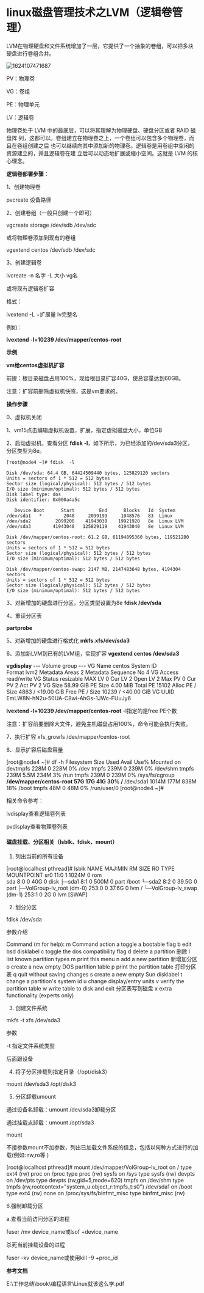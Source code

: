 # linux磁盘管理技术之LVM（逻辑卷管理）

LVM在物理硬盘和文件系统增加了一层，它提供了一个抽象的卷组，可以把多块硬盘进行卷组合并。

![1624107471687](C:%5CUsers%5CAdministrator%5CAppData%5CRoaming%5CTypora%5Ctypora-user-images%5C1624107471687.png)

PV：物理卷

VG：卷组

PE：物理单元

LV：逻辑卷

  物理卷处于 LVM 中的最底层，可以将其理解为物理硬盘、硬盘分区或者 RAID 磁盘阵
列，这都可以。卷组建立在物理卷之上，一个卷组可以包含多个物理卷，而且在卷组创建之后
也可以继续向其中添加新的物理卷。逻辑卷是用卷组中空闲的资源建立的，并且逻辑卷在建
立后可以动态地扩展或缩小空间。这就是 LVM 的核心理念。  	



**逻辑卷部署步骤**：

1、创建物理卷

pvcreate 设备路径 

2、创建卷组（一般只创建一个即可）

vgcreate storage /dev/sdb /dev/sdc

或将物理卷添加到现有的卷组

 vgextend centos /dev/sdb /dev/sdc

3、创建逻辑卷

lvcreate -n 名字 -L 大小 vg名

或将现有逻辑卷扩容

格式：

lvextend -L +扩展量 lv完整名

例如：

**lvextend -l+10239 /dev/mapper/centos-root** 



**示例**

**vm给centos虚拟机扩容**

前提：根目录磁盘占用100%，现给根目录扩容40G，使总容量达到60GB。

注意：扩容前删除虚拟机快照，这是vm要求的。

**操作步骤**

0、虚拟机关闭 

1、vm15点击编辑虚拟机设置，扩展，指定虚拟磁盘大小，单位GB

2、启动虚拟机，查看分区
**fdisk -l**，如下所示，为已经添加的/dev/sda3分区，分区类型为8e。

```
[root@node4 ~]# fdisk  -l

Disk /dev/sda: 64.4 GB, 64424509440 bytes, 125829120 sectors
Units = sectors of 1 * 512 = 512 bytes
Sector size (logical/physical): 512 bytes / 512 bytes
I/O size (minimum/optimal): 512 bytes / 512 bytes
Disk label type: dos
Disk identifier: 0x000a4a5c

   Device Boot      Start         End      Blocks   Id  System
/dev/sda1   *        2048     2099199     1048576   83  Linux
/dev/sda2         2099200    41943039    19921920   8e  Linux LVM
/dev/sda3        41943040   125829119    41943040   8e  Linux LVM

Disk /dev/mapper/centos-root: 61.2 GB, 61194895360 bytes, 119521280 sectors
Units = sectors of 1 * 512 = 512 bytes
Sector size (logical/physical): 512 bytes / 512 bytes
I/O size (minimum/optimal): 512 bytes / 512 bytes

Disk /dev/mapper/centos-swap: 2147 MB, 2147483648 bytes, 4194304 sectors
Units = sectors of 1 * 512 = 512 bytes
Sector size (logical/physical): 512 bytes / 512 bytes
I/O size (minimum/optimal): 512 bytes / 512 bytes
```

3、对新增加的硬盘进行分区，分区类型设置为8e
**fdisk /dev/sda**

4、重读分区表

**partprobe**

5、对新增加的硬盘进行格式化
**mkfs.xfs/dev/sda3**

6、添加新LVM到已有的LVM组，实现扩容
**vgextend centos /dev/sda3**

 **vgdisplay** 
  --- Volume group ---
  VG Name               centos
  System ID             
  Format                lvm2
  Metadata Areas        2
  Metadata Sequence No  4
  VG Access             read/write
  VG Status             resizable
  MAX LV                0
  Cur LV                2
  Open LV               2
  Max PV                0
  Cur PV                2
  Act PV                2
  VG Size               58.99 GiB
  PE Size               4.00 MiB
  Total PE              15102
  Alloc PE / Size       4863 / <19.00 GiB
  Free  PE / Size       10239 / <40.00 GiB
  VG UUID               EmLW8N-hN2u-50UA-C8wi-AhGs-1JWc-FUuJy6

**lvextend -l+10239 /dev/mapper/centos-root**       -l指定的是free PE个数

注意：扩容前要删除大文件，避免主机磁盘占用100%，命令可能会执行失败。

7、执行扩容
 xfs_growfs /dev/mapper/centos-root 

8、显示扩容后磁盘容量

[root@node4 ~]# df -h
Filesystem               Size  Used Avail Use% Mounted on
devtmpfs                 228M     0  228M   0% /dev
tmpfs                    239M     0  239M   0% /dev/shm
tmpfs                    239M  5.5M  234M   3% /run
tmpfs                    239M     0  239M   0% /sys/fs/cgroup
**/dev/mapper/centos-root   57G   17G   41G  30% /**
/dev/sda1               1014M  177M  838M  18% /boot
tmpfs                     48M     0   48M   0% /run/user/0
[root@node4 ~]# 



相关命令参考：

lvdisplay查看逻辑卷列表

pvdisplay查看物理卷列表



#### 磁盘挂载、分区相关（lsblk、fdisk、mount）

1. 列出当前的所有设备

[root@localhost pthread]# lsblk
NAME                        MAJ:MIN RM  SIZE RO TYPE MOUNTPOINT
sr0                          11:0    1 1024M  0 rom  
sda                           8:0    0   40G  0 disk 
├─sda1                        8:1    0  500M  0 part /boot
└─sda2                        8:2    0 39.5G  0 part 
  ├─VolGroup-lv_root (dm-0) 253:0    0 37.6G  0 lvm  /
  └─VolGroup-lv_swap (dm-1) 253:1    0    2G  0 lvm  [SWAP]

2. 划分分区

fdisk  /dev/sda

参数介绍

Command (m for help): m
Command action
   a   toggle a bootable flag
   b   edit bsd disklabel
   c   toggle the dos compatibility flag
   d   delete a partition  删除
   l   list known partition types
   m   print this menu
   n   add a new partition  新增加分区
   o   create a new empty DOS partition table
   p   print the partition table 打印分区表
   q   quit without saving changes
   s   create a new empty Sun disklabel
   t   change a partition's system id
   u   change display/entry units
   v   verify the partition table
   w   write table to disk and exit  分区表写到磁盘
   x   extra functionality (experts only)

3.  创建文件系统

 mkfs -t xfs /dev/sda3

参数

-t 指定文件系统类型 

后面跟设备

4.  将子分区挂载到指定目录（/opt/disk3）

mount /dev/sda3 /opt/disk3

5.  分区卸载umount 

通过设备名卸载：umount /dev/sda3卸载分区

通过挂载点卸载：umount /opt/sda3

mount

不接参数mount不加参数，列出已加载文件系统的信息，包括以何种方式进行的加载(例如: rw,ro等 )

[root@localhost pthread]# mount
/dev/mapper/VolGroup-lv_root on / type ext4 (rw)
proc on /proc type proc (rw)
sysfs on /sys type sysfs (rw)
devpts on /dev/pts type devpts (rw,gid=5,mode=620)
tmpfs on /dev/shm type tmpfs (rw,rootcontext="system_u:object_r:tmpfs_t:s0")
/dev/sda1 on /boot type ext4 (rw)
none on /proc/sys/fs/binfmt_misc type binfmt_misc (rw)

6.强制卸载分区

a.查看当前访问分区的进程

fuser /mv device_name或lsof +device_name

杀死当前挂载设备的进程

fuser -kv device_name或使用kill -9 +proc_id



**参考文档**

E:\工作总结\book\编程语言\Linux就该这么学.pdf